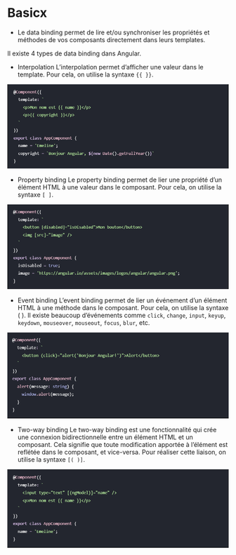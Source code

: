# Basicx

* Le data binding permet de lire et/ou synchroniser les propriétés et méthodes de vos composants directement dans leurs templates.

Il existe 4 types de data binding dans Angular.
- Interpolation
L’interpolation permet d’afficher une valeur dans le template. Pour cela, on utilise la syntaxe `{{ }}`.

![Texte alternatif](captures/interpolation.PNG)

- Property binding
Le property binding permet de lier une propriété d’un élément HTML à une valeur dans le composant. Pour cela, on utilise la syntaxe `[ ]`.

![Texte alternatif](captures/property-binding.PNG)


- Event binding
L’event binding permet de lier un événement d’un élément HTML à une méthode dans le composant. Pour cela, on utilise la syntaxe ( ). Il existe beaucoup d’événements comme `click`, `change`, `input`, `keyup`, `keydown`, `mouseover`, `mouseout`, `focus`, `blur`, etc.


![Texte alternatif](captures/event-binding.PNG)

- Two-way binding
Le two-way binding est une fonctionnalité qui crée une connexion bidirectionnelle entre un élément HTML et un composant. Cela signifie que toute modification apportée à l’élément est reflétée dans le composant, et vice-versa. Pour réaliser cette liaison, on utilise la syntaxe `[( )]`.


![Texte alternatif](captures/2way.PNG)


